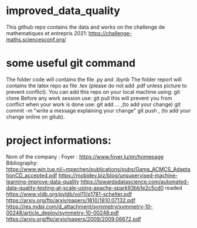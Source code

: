 # improved_data_quality
This github repo contains the data and works on the challenge de mathematiques et entrepris 2021:  https://challenge-maths.sciencesconf.org/
# some useful git command
The folder code will contains the file .py and .ibynb
The folder report will contains the latex repo as file .tex (please do not add .pdf unless picture to prevent conflict).
You can add this repo on your local machine using: git clone <url>
Before any work session use: git pull
this will prevent you from conflict
when your work is done use:
git add ... ,(to add your change)
git commit -m "write a message explaining your change"
git push , (to add your change online on gitub).
# project informations:
Nom of the company : Foyer : https://www.foyer.lu/en/homepage
Bibliography:
https://www.win.tue.nl/~mpechen/publications/pubs/Gama_ACMCS_AdaptationCD_accepted.pdf
https://mobidev.biz/blog/unsupervised-machine-learning-improve-data-quality
https://towardsdatascience.com/automated-data-quality-testing-at-scale-using-apache-spark93bb1e2c5cd0 readed
https://www.vldb.org/pvldb/vol11/p1781-schelter.pdf
https://arxiv.org/ftp/arxiv/papers/1810/1810.07132.pdf
https://res.mdpi.com/d_attachment/symmetry/symmetry-10-00248/article_deploy/symmetry-10-00248.pdf
https://arxiv.org/ftp/arxiv/papers/2009/2009.06672.pdf
